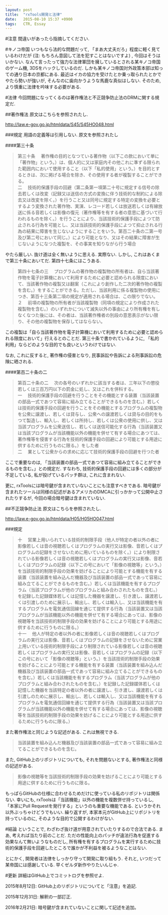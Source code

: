 ```yaml
---
layout: post
title:  "rxTools開発と法律"
date:   2015-08-10 15:37 +0900
tags:   CTR, Essay
---
```

#注意
間違いがあったら指摘してください.

#キノコ帝国
いつもなら法的な問題だって, 「まあ大丈夫だろ」程度に軽く見ているわけだが
(注: もちろん意図して法を犯すことはないですよ) , 今回はそうはいかない.
なんて言ったって強力な法律軍団を擁しているとされる某キノコ帝国のゲーム機,
3DSをハックしているのだ. しかも某キノコ帝国対外政策本部は知っての通り日本の京都にある.
最近はイカの協力を受けたとか乗っ取られたとかでやたら勢いが強いが,
そんなのに歯向かうような馬鹿な真似はしない. そのため, より慎重に法律を吟味する必要がある.

#法律
今回問題になってくるのは著作権法と不正競争防止法のDRMに関する規定だ.

##著作権法
原文はこちらを参照されたし.

http://law.e-gov.go.jp/htmldata/S45/S45HO048.html

###規定
用語の定義等は引用しない. 原文を参照されたし

####第三十条
> 第三十条 　著作権の目的となつている著作物（以下この款において単に「著作物」という。）は、個人的に又は家庭内その他これに準ずる限られた範囲内において使用すること（以下「私的使用」という。）を目的とするときは、次に掲げる場合を除き、その使用する者が複製することができる。  
>  二 　技術的保護手段の回避（第二条第一項第二十号に規定する信号の除去若しくは改変（記録又は送信の方式の変換に伴う技術的な制約による除去又は改変を除く。）を行うこと又は同号に規定する特定の変換を必要とするよう変換された著作物、実演、レコード若しくは放送若しくは有線放送に係る音若しくは影像の復元（著作権等を有する者の意思に基づいて行われるものを除く。）を行うことにより、当該技術的保護手段によつて防止される行為を可能とし、又は当該技術的保護手段によつて抑止される行為の結果に障害を生じないようにすることをいう。第百二十条の二第一号及び第二号において同じ。）により可能となり、又はその結果に障害が生じないようになつた複製を、その事実を知りながら行う場合

やたら厳しい. 抜け道は全く無いように思える. 実際ない. しかし,
これはあくまで第三十条においてだ. 第四十七条にはこうある.

> 第四十七条の三 　プログラムの著作物の複製物の所有者は、自ら当該著作物を電子計算機において利用するために必要と認められる限度において、当該著作物の複製又は翻案（これにより創作した二次的著作物の複製を含む。）をすることができる。ただし、当該利用に係る複製物の使用につき、第百十三条第二項の規定が適用される場合は、この限りでない。  
> ２ 　前項の複製物の所有者が当該複製物（同項の規定により作成された複製物を含む。）のいずれかについて滅失以外の事由により所有権を有しなくなつた後には、その者は、当該著作権者の別段の意思表示がない限り、その他の複製物を保存してはならない。

この複製は「自ら当該著作物を電子計算機において利用するために必要と認められる限度において」行えるとのことだ.
第三十条で書かれているように, 「私的利用」ならどのような目的でも良いというわけではない.

なお, これに反すると, 著作権の侵害となり, 民事訴訟や告訴による刑事訴訟の危険に晒される.

####第百二十条の二
> 第百二十条の二 　次の各号のいずれかに該当する者は、三年以下の懲役若しくは三百万円以下の罰金に処し、又はこれを併科する。  
> 一 　技術的保護手段の回避を行うことをその機能とする装置（当該装置の部品一式であつて容易に組み立てることができるものを含む。）若しくは技術的保護手段の回避を行うことをその機能とするプログラムの複製物を公衆に譲渡し、若しくは貸与し、公衆への譲渡若しくは貸与の目的をもつて製造し、輸入し、若しくは所持し、若しくは公衆の使用に供し、又は当該プログラムを公衆送信し、若しくは送信可能化する行為（当該装置又は当該プログラムが当該機能以外の機能を併せて有する場合にあつては、著作権等を侵害する行為を技術的保護手段の回避により可能とする用途に供するために行うものに限る。）をした者  
>  二 　業として公衆からの求めに応じて技術的保護手段の回避を行つた者

ここで重要なのは, 「当該装置の部品一式であつて容易に組み立てることができるものを含む。」との規定だ.
すなわち, 技術的保護手段の回避には多くの部分が不足している, 私が投げているパッチ群は,
これに含まれない.

更に, rxToolsには暗号鍵が含まれていないことにも注意すべきである.
暗号鍵が含まれたツールは同様の記述があるアメリカのDMCAに引っかかって公開中止されたりするが,
今回の場合暗号鍵は含まれていない.

##不正競争防止法
原文はこちらを参照されたし.

http://law.e-gov.go.jp/htmldata/H05/H05HO047.html

###規定

> 十 　営業上用いられている技術的制限手段（他人が特定の者以外の者に影像若しくは音の視聴若しくはプログラムの実行又は影像、音若しくはプログラムの記録をさせないために用いているものを除く。）により制限されている影像若しくは音の視聴若しくはプログラムの実行又は影像、音若しくはプログラムの記録（以下この号において「影像の視聴等」という。）を当該技術的制限手段の効果を妨げることにより可能とする機能を有する装置（当該装置を組み込んだ機器及び当該装置の部品一式であって容易に組み立てることができるものを含む。）若しくは当該機能を有するプログラム（当該プログラムが他のプログラムと組み合わされたものを含む。）を記録した記録媒体若しくは記憶した機器を譲渡し、引き渡し、譲渡若しくは引渡しのために展示し、輸出し、若しくは輸入し、又は当該機能を有するプログラムを電気通信回線を通じて提供する行為（当該装置又は当該プログラムが当該機能以外の機能を併せて有する場合にあっては、影像の視聴等を当該技術的制限手段の効果を妨げることにより可能とする用途に供するために行うものに限る。）  
> 十一 　他人が特定の者以外の者に影像若しくは音の視聴若しくはプログラムの実行又は影像、音若しくはプログラムの記録をさせないために営業上用いている技術的制限手段により制限されている影像若しくは音の視聴若しくはプログラムの実行又は影像、音若しくはプログラムの記録（以下この号において「影像の視聴等」という。）を当該技術的制限手段の効果を妨げることにより可能とする機能を有する装置（当該装置を組み込んだ機器及び当該装置の部品一式であって容易に組み立てることができるものを含む。）若しくは当該機能を有するプログラム（当該プログラムが他のプログラムと組み合わされたものを含む。）を記録した記録媒体若しくは記憶した機器を当該特定の者以外の者に譲渡し、引き渡し、譲渡若しくは引渡しのために展示し、輸出し、若しくは輸入し、又は当該機能を有するプログラムを電気通信回線を通じて提供する行為（当該装置又は当該プログラムが当該機能以外の機能を併せて有する場合にあっては、影像の視聴等を当該技術的制限手段の効果を妨げることにより可能とする用途に供するために行うものに限る。）

また著作権法と同じような記述がある. これは無視できる.

> 当該装置を組み込んだ機器及び当該装置の部品一式であって容易に組み立てることができるものを含む。

また, GitHub上のリポジトリについても, それを問題ないとする, 著作権法と同様の記述がある.

> 影像の視聴等を当該技術的制限手段の効果を妨げることにより可能とする用途に供するために行うものに限る。

もっぱらGitHubの仕様に合わせるためだけに使っている私のリポジトリは関係ない.
幸いにも, rxToolsは「当該機能」以外の機能を複数併せ持っているし,
「本家にPull Requestを発行する」というのも重要な機能である. というかそれ以外ぶっちゃけどうでもいい.
繰り返すが, 本家本元がGitHub上にリポジトリを持っているのに, そのような目的で公開するわけがない.

#結論
ということで, わざわざ抜け道が用意されていたりするので合法である. まあ, 考えれば当たり前のことだ.
ただの性能向上のパッチが違法行為を促進する効果なんて無いようなものだし,
所有権を有するプログラムを実行するために技術的保護手段を回避したところで誰かが不利益を被るようなことはない.

とにかく, 開発者は法律をしっかり守って開発に取り組もう. それと,
いつだって某帝国には感謝している. 早くゼルダ新作やりたいんじゃ.

#更新
詳細はGitHub上でコミットログを参照せよ.

2015年8月12日: GitHub上のリポジトリについてと「注意」を追記.

2015年12月31日: 解釈の一部訂正.

2016年2月21日: 暗号鍵が含まれていないことに関して記述を追加。
